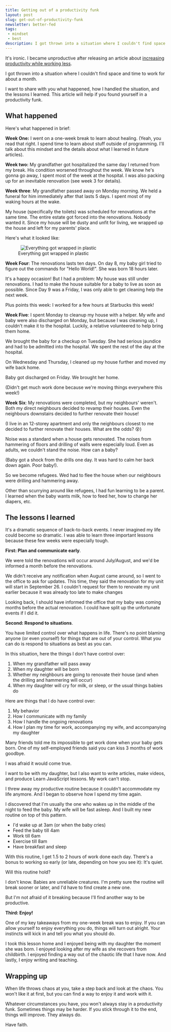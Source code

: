 ```yaml
---
title: Getting out of a productivity funk
layout: post
slug: get-out-of-productivity-funk
newsletter: better-fed
tags:
 - mindset
 - best
description: I got thrown into a situation where I couldn't find space and time to work for about a month. I want to share with you what happened, how I handled the situation, and the lessons I learned. This article will help if you found yourself in a productivity funk.
---
```


It's ironic. I became unproductive after releasing an article about [increasing productivity while working less][1].

I got thrown into a situation where I couldn't find space and time to work for about a month.

I want to share with you what happened, how I handled the situation, and the lessons I learned. This article will help if you found yourself in a productivity funk.

<!-- more -->

<div class="jsCkClone" data-should-not-clone></div>

## What happened

Here's what happened in brief:

**Week One:** I went on a one-week break to learn about healing. (Yeah, you read that right. I spend time to learn about stuff outside of programming. I'll talk about this mindset and the details about what I learned in future articles).

**Week two:** My grandfather got hospitalized the same day I returned from my break. His condition worsened throughout the week. We know he's gonna go away, I spent most of the week at the hospital. I was also packing up for an inevitable renovation (see week 3 for details).

**Week three**: My grandfather passed away on Monday morning. We held a funeral for him immediately after that lasts 5 days. I spent most of my waking hours at the wake.

My house (specifically the toilets) was scheduled for renovations at the same time. The entire estate got forced into the renovations. Nobody wanted it. Since my house will be dusty and unfit for living, we wrapped up the house and left for my parents' place.

Here's what it looked like:

<figure>
  <img src="/images/2018/productivity-funk/wrapped.jpg" alt="Everything got wrapped in plastic">
  <figcaption>Everything got wrapped in plastic</figcaption>
</figure>

**Week Four**: The renovations lasts ten days. On day 8, my baby girl tried to figure out the commands for "Hello World!". She was born 18 hours later.

It's a happy occasion! But I had a problem: My house was still under renovations. I had to make the house suitable for a baby to live as soon as possible. Since Day 9 was a Friday, I was only able to get cleaning help the next week.

Plus points this week: I worked for a few hours at Starbucks this week!

**Week Five**: I spent Monday to cleanup my house with a helper. My wife and baby were also discharged on Monday, but because I was cleaning up, I couldn't make it to the hospital. Luckily, a relative volunteered to help bring them home.

We brought the baby for a checkup on Tuesday. She had serious jaundice and had to be admitted into the hospital. We spent the rest of the day at the hospital.

On Wednesday and Thursday, I cleaned up my house further and moved my wife back home.

Baby got discharged on Friday. We brought her home.

(Didn't get much work done because we're moving things everywhere this week!)

**Week Six**: My renovations were completed, but my neighbours' weren't. Both my direct neighbours decided to revamp their houses. Even the neighbours downstairs decided to further renovate their house!

(I live in an 12-storey apartment and only the neighbours closest to me decided to further renovate their houses. What are the odds? 😵)

Noise was a standard when a house gets renovated. The noises from hammering of floors and drilling of walls were especially loud. Even as adults, we couldn't stand the noise. How can a baby?

(Baby got a shock from the drills one day. It was hard to calm her back down again. Poor baby!).

So we become refugees. Wed had to flee the house when our neighbours were drilling and hammering away.

Other than scurrying around like refugees, I had fun learning to be a parent. I learned when the baby wants milk, how to feed her, how to change her diapers, etc.

## The lessons I learned

It's a dramatic sequence of back-to-back events. I never imagined my life could become so dramatic. I was able to learn three important lessons because these few weeks were especially tough.

**First: Plan and communicate early**.

We were told the renovations will occur around July/August, and we'd be informed a month before the renovations.

We didn't receive any notification when August came around, so I went to the office to ask for updates. This time, they said the renovation for my unit will start in September 26. I couldn't request for them to renovate my unit earlier because it was already too late to make changes

Looking back, I should have informed the office that my baby was coming months before the actual renovation. I could have split up the unfortunate events if I did it.

**Second: Respond to situations**.

You have limited control over what happens in life. There's no point blaming anyone (or even yourself) for things that are out of your control. What you can do is respond to situations as best as you can.

In this situation, here the things I don't have control over:

1. When my grandfather will pass away
2. When my daughter will be born
3. Whether my neighbours are going to renovate their house (and when the drilling and hammering will occur)
4. When my daughter will cry for milk, or sleep, or the usual things babies do

Here are things that I do have control over:

1. My behavior
2. How I communicate with my family
3. How I handle the ongoing renovations
4. How I plan my time for work, accompanying my wife, and accompanying my daughter

Many friends told me its impossible to get work done when your baby gets born. One of my self-employed friends said you can kiss 3 months of work goodbye.

I was afraid it would come true.

I want to be with my daughter, but I also want to write articles, make videos, and produce Learn JavaScript lessons. My work can't stop.

I threw away my productive routine because it couldn't accommodate my life anymore. And I began to observe how I spend my time again.

I discovered that I'm usually the one who wakes up in the middle of the night to feed the baby. My wife will be fast asleep. And I built my new routine on top of this pattern.

- I'd wake up at 3am (or when the baby cries)
- Feed the baby till 4am
- Work till 6am
- Exercise till 8am
- Have breakfast and sleep

With this routine, I get 1.5 to 2 hours of work done each day. There's a bonus to working so early (or late, depending on how you see it): It's quiet.

Will this routine hold?

I don't know. Babies are unreliable creatures. I'm pretty sure the routine will break sooner or later, and I'd have to find create a new one.

But I'm not afraid of it breaking because I'll find another way to be productive.

**Third: Enjoy!**

One of my key takeaways from my one-week break was to enjoy. If you can allow yourself to enjoy everything you do, things will turn out alright. Your instincts will kick in and tell you what you should do.

I took this lesson home and I enjoyed being with my daughter the moment she was born. I enjoyed looking after my wife as she recovers from childbirth. I enjoyed finding a way out of the chaotic life that I have now. And lastly, I enjoy writing and teaching.

## Wrapping up

When life throws chaos at you, take a step back and look at the chaos. You won't like it at first, but you can find a way to enjoy it and work with it.

Whatever circumstances you have, you won't always stay in a productivity funk. Sometimes things may be harder. If you stick through it to the end, things will improve. They always do.

Have faith.

[1]:	/blog/becoming-more-productive-while-working-less/ "Becoming more productive while working less"
